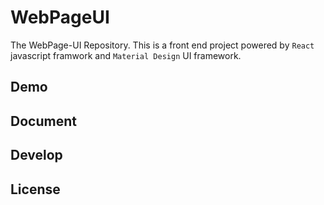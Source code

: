 # WebPageUI

The WebPage-UI Repository.
This is a front end project powered by `React` javascript framwork and `Material Design` UI framework.

## Demo

## Document

## Develop

## License
